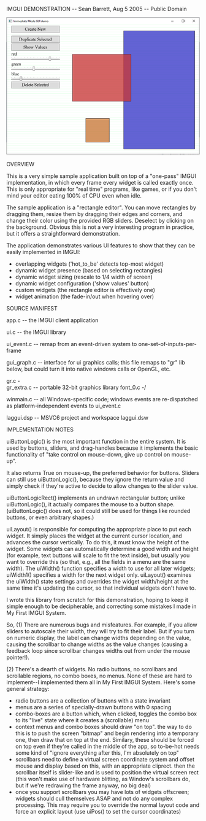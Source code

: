 IMGUI DEMONSTRATION -- Sean Barrett, Aug 5 2005 -- Public Domain

![screenshot](./screenshot.png)

OVERVIEW

This is a very simple sample application built on top of
a "one-pass" IMGUI implementation, in which every frame
every widget is called exactly once. This is only appropriate
for "real time" programs, like games, or if you don't mind
your editor eating 100% of CPU even when idle.

The sample application is a "rectangle editor". You can
move rectangles by dragging them, resize them by dragging
their edges and corners, and change their color using the
provided RGB sliders. Deselect by clicking on the background.
Obvious this is not a very interesting program in practice,
but it offers a straightforward demonstration.

The application demonstrates various UI features to show 
that they can be easily implemented in IMGUI:

 * overlapping widgets ('hot_to_be' detects top-most widget)
 * dynamic widget presence (based on selecting rectangles)
 * dynamic widget sizing (rescale to 1/4 width of screen)
 * dynamic widget configuration ('show values' button)
 * custom widgets (the rectangle editor is effectively one)
 * widget animation (the fade-in/out when hovering over)


SOURCE MANIFEST 

app.c        --  the IMGUI client application

ui.c         --  the IMGUI library

ui_event.c   --  remap from an event-driven system to
                 one-set-of-inputs-per-frame

gui_graph.c  --  interface for ui graphics calls; this file
                 remaps to "gr" lib below, but could turn it
                 into native windows calls or OpenGL, etc.

gr.c         -\
gr_extra.c   --  portable 32-bit graphics library
font_0.c     -/

winmain.c    --  all Windows-specific code; windows events
                 are re-dispatched as platform-independent
                 events to ui_event.c

laggui.dsp   --  MSVC6 project and workspace
laggui.dsw

IMPLEMENTATION NOTES

uiButtonLogic() is the most important function in the
entire system. It is used by buttons, sliders, and drag-handles
because it implements the basic functionality of "take control
on mouse-down, give up control on mouse-up".

It also returns True on mouse-up, the preferred behavior
for buttons. Sliders can still use uiButtonLogic(), because
they ignore the return value and simply check if they're
active to decide to allow changes to the slider value.

uiButtonLogicRect() implements an undrawn rectangular button;
unlike uiButtonLogic(), it actually compares the mouse to a button
shape. (uiButtonLogic() does not, so it could still be used for
things like rounded buttons, or even arbitrary shapes.)

uiLayout() is responsible for computing the appropriate place to
put each widget. It simply places the widget at the current cursor
location, and advances the cursor vertically. To do this, it must
know the height of the widget. Some widgets can automatically
determine a good width and height (for example, text buttons
will scale to fit the text inside), but usually you want to
override this (so that, e.g., all the fields in a menu are the
same width). The uiWidth() function specifies a width to use for
all later widgets; uiWidth1() specifies a width for the next
widget only. uiLayout() examines the uiWidth() state settings and
overrides the widget width/height at the same time it's updating
the cursor, so that individual widgets don't have to.

I wrote this library from scratch for this demonstration, hoping
to keep it simple enough to be decipherable, and correcting some
mistakes I made in My First IMGUI System.

So, (1) There are numerous bugs and misfeatures. For example, if
you allow sliders to autoscale their width, they will try to fit
their label. But if you turn on numeric display, the label can
change widths depending on the value, causing the scrollbar to
change widths as the value changes (causing a feedback loop
since scrollbar changes widths out from under the mouse pointer!).

(2) There's a dearth of widgets. No radio buttons, no scrollbars
and scrollable regions, no combo boxes, no menus. None of these
are hard to implement--I implemented them all in My First IMGUI
System. Here's some general strategy:

  * radio buttons are a collection of buttons with a state invariant
  * menus are a series of specially-drawn buttons with 0 spacing
  * combo-boxes are a button which, when clicked, toggles the combo
     box to its "live" state where it creates a (scrollable) menu
  * context menus and combo boxes should draw "on top". the way to
     do this is to push the screen "bitmap" and begin rendering into
     a temporary one, then draw that on top at the end. Similary, these
     should be forced on top even if they're called in the middle of the
     app, so to-be-hot needs some kind of "ignore everything after this,
     I'm absolutely on top"
  * scrollbars need to define a virtual screen coordinate system and
     offset mouse and display based on this, with an appropriate cliprect.
     then the scrollbar itself is slider-like and is used to position
     the virtual screen rect (this won't make use of hardware blitting,
     as Window's scrollbars do, but if we're redrawing the frame anyway,
     no big deal)
  * once you support scrollbars you may have lots of widgets offscreen;
     widgets should cull themselves ASAP and not do any complex processing.
     This may require you to override the normal layout code and force
     an explicit layout (use uiPos() to set the cursor coordinates)
